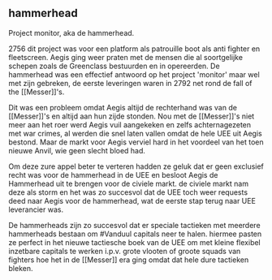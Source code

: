 ## hammerhead

Project monitor, aka de hammerhead.

2756 dit project was voor een platform als patrouille boot als anti fighter en fleetscreen. Aegis ging weer praten met de mensen die al soortgelijke schepen zoals de Greenclass bestuurden en in opereerden. De hammerhead was een effectief antwoord op het project 'monitor' maar wel met zijn gebreken, de eerste leveringen waren in 2792 net rond de fall of the [[Messer]]'s.

Dit was een probleem omdat Aegis altijd de rechterhand was van de [[Messer]]'s en altijd aan hun zijde stonden. Nou met de [[Messer]]'s niet meer aan het roer werd Aegis vuil aangekeken en zelfs achternagezeten met war crimes, al werden die snel laten vallen omdat de hele UEE uit Aegis bestond. Maar de markt voor Aegis verviel hard in het voordeel van het toen nieuwe Anvil, wie geen slecht bloed had.

Om deze zure appel beter te verteren hadden ze geluk dat er geen exclusief recht was voor de hammerhead in de UEE en besloot Aegis de Hammerhead uit te brengen voor de civiele markt. de civiele markt nam deze als storm en het was zo succesvol dat de UEE toch weer requests deed naar Aegis voor de hammerhead, wat de eerste stap terug naar UEE leverancier was.

De hammerheads zijn zo succesvol dat er speciale tactieken met meerdere hammerheads bestaan om #Vanduul capitals neer te halen. hiermee pasten ze perfect in het nieuwe tactiesche boek van de UEE om met kleine flexibel inzetbare capitals te werken i.p.v. grote vlooten of groote squads van fighters hoe het in de [[Messer]] era ging omdat dat hele dure tactieken bleken.